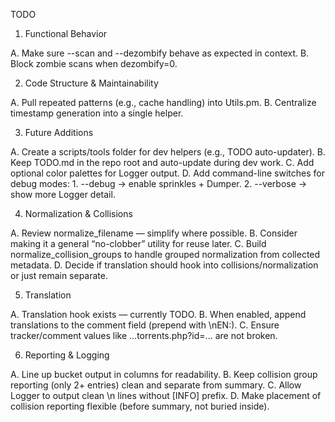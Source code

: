 TODO

1. Functional Behavior

A. Make sure --scan and --dezombify behave as expected in context.
B. Block zombie scans when dezombify=0.

2. Code Structure & Maintainability

A. Pull repeated patterns (e.g., cache handling) into Utils.pm.
B. Centralize timestamp generation into a single helper.

3. Future Additions

A. Create a scripts/tools folder for dev helpers (e.g., TODO auto-updater).
B. Keep TODO.md in the repo root and auto-update during dev work.
C. Add optional color palettes for Logger output.
D. Add command-line switches for debug modes:
	1.	--debug → enable sprinkles + Dumper.
	2.	--verbose → show more Logger detail.

4. Normalization & Collisions

A. Review normalize_filename — simplify where possible.
B. Consider making it a general “no-clobber” utility for reuse later.
C. Build normalize_collision_groups to handle grouped normalization from collected metadata.
D. Decide if translation should hook into collisions/normalization or just remain separate.

5. Translation

A. Translation hook exists — currently TODO.
B. When enabled, append translations to the comment field (prepend with \nEN:).
C. Ensure tracker/comment values like ...torrents.php?id=... are not broken.

6. Reporting & Logging

A. Line up bucket output in columns for readability.
B. Keep collision group reporting (only 2+ entries) clean and separate from summary.
C. Allow Logger to output clean \n lines without [INFO] prefix.
D. Make placement of collision reporting flexible (before summary, not buried inside).
